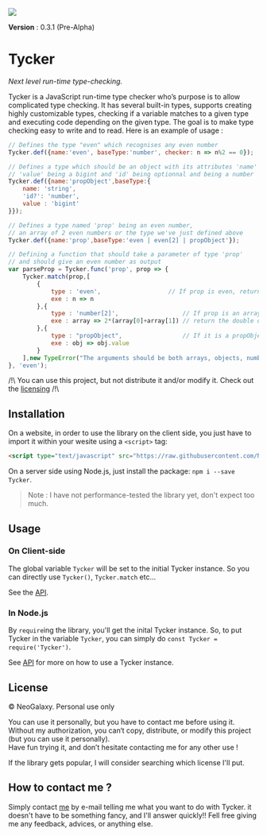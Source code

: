 ![](https://repository-images.githubusercontent.com/298915037/eb940900-77b7-11eb-90ea-28c117011ec3)

**Version** : 0.3.1 (Pre-Alpha)

# Tycker 

*Next level run-time type-checking.*

Tycker is a JavaScript run-time type checker who’s purpose is to allow complicated type checking. It has several built-in types, supports creating highly customizable types, checking if a variable matches to a given type and executing code depending on the given type. The goal is to make type checking easy to write and to read. Here is an example of usage :  

```js
// Defines the type "even" which recognises any even number
Tycker.def({name:'even', baseType:'number', checker: n => n%2 == 0});

// Defines a type which should be an object with its attributes 'name' being a string,
// 'value' being a bigint and 'id' being optionnal and being a number
Tycker.def({name:'propObject',baseType:{
    name: 'string',
    'id?': 'number',
    value : 'bigint'
}});

// Defines a type named 'prop' being an even number, 
// an array of 2 even numbers or the type we've just defined above
Tycker.def({name:'prop',baseType:'even | even[2] | propObject'});

// Defining a function that should take a parameter of type 'prop' 
// and should give an even number as output
var parseProp = Tycker.func('prop', prop => {
    Tycker.match(prop,[
        {
        	type : 'even',                   // If prop is even, return it as it is
			exe : n => n
        },{
            type : 'number[2]',                  // If prop is an array of 2 elements, 
            exe : array => 2*(array[0]+array[1]) // return the double of their sum
        },{
            type : "propObject",                 // If it is a propObject, return its value
            exe : obj => obj.value
        }
    ],new TypeError("The arguments should be both arrays, objects, numbers or string."));
}, 'even');
```

/!\ You can use this project, but not distribute it and/or modify it. Check out the [licensing](#License) /!\ 

## Installation

On a website, in order to use the library on the client side, you just have to import it within your wesite using a `<script>` tag:

```html
<script type="text/javascript" src="https://raw.githubusercontent.com/NeoGalaxy/Tycker/master/lib/tycker.js"></script>
```

On a server side using Node.js, just install the package: `npm i --save Tycker`.

> Note : I have not performance-tested the library yet, don't expect too much.

## Usage

### On Client-side

The global variable `Tycker` will be set to the initial Tycker instance. So you can directly use `Tycker()`, `Tycker.match` etc…

See the [API](https://github.com/NeoGalaxy/Tycker/wiki).

### In Node.js

By `require`ing the library, you'll get the inital Tycker instance. So, to put Tycker in the variable `Tycker`, you can simply do `const Tycker = require('Tycker')`.

See [API](https://github.com/NeoGalaxy/Tycker/wiki) for more on how to use a Tycker instance.

## License

&copy; NeoGalaxy. Personal use only


You can use it personally, but you have to contact me before using it. Without my authorization, you can‘t copy, distribute, or modify this project (but you can use it personally).  
Have fun trying it, and don’t hesitate contacting me for any other use !

If the library gets popular, I will consider searching which license I'll put.

## How to contact me ?

Simply contact [me](https://github.com/NeoGalaxy) by e-mail telling me what you want to do with Tycker. it doesn't have to be something fancy, and I'll answer quickly!!
Fell free giving me any feedback, advices, or anything else. 

